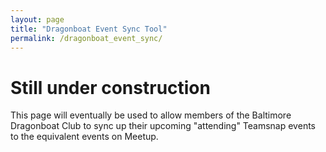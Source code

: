 ```yaml
---
layout: page
title: "Dragonboat Event Sync Tool"
permalink: /dragonboat_event_sync/
---
```


# Still under construction

This page will eventually be used to allow members of the Baltimore Dragonboat Club to sync up their upcoming "attending" Teamsnap events to the equivalent events on Meetup.
